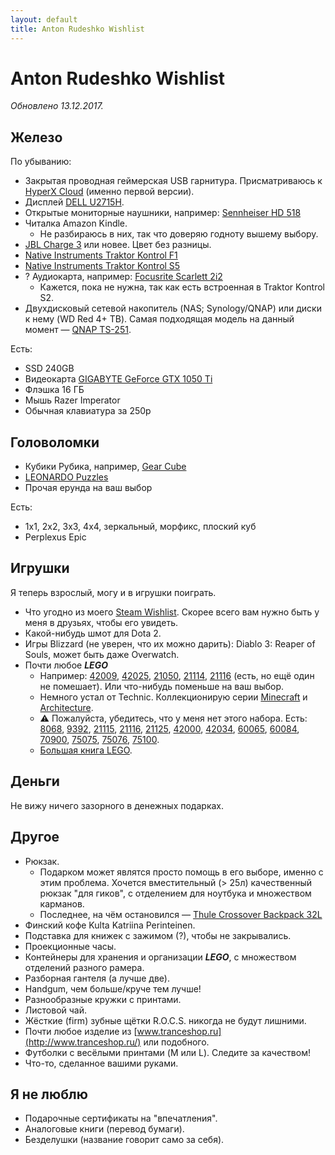 ```yaml
---
layout: default
title: Anton Rudeshko Wishlist
---
```


# Anton Rudeshko Wishlist

*Обновлено 13.12.2017.*

## Железо

По убыванию:

  * Закрытая проводная геймерская USB гарнитура. Присматриваюсь к [HyperX Cloud][hyperx] (именно первой версии).
  * Дисплей [DELL U2715H][dell].
  * Открытые мониторные наушники, например: [Sennheiser HD 518][hd-518]
  * Читалка Amazon Kindle.
    * Не разбираюсь в них, так что доверяю годноту вышему выбору.
  * [JBL Charge 3][jbl] или новее. Цвет без разницы.
  * [Native Instruments Traktor Kontrol F1][ni-kontrol-f1]
  * [Native Instruments Traktor Kontrol S5][ni-kontrol-s5]
  * ? Аудиокарта, например: [Focusrite Scarlett 2i2][focusrite]
    * Кажется, пока не нужна, так как есть встроенная в Traktor Kontrol S2.
  * Двухдисковый сетевой накопитель (NAS; Synology/QNAP) или диски к нему (WD Red 4+ TB). Самая подходящая модель на данный момент — [QNAP TS-251][qnap].

[hyperx]: https://market.yandex.ru/product/12241602
[dell]: https://market.yandex.ru/product/11131926
[hd-518]: https://market.yandex.ru/product/6516805
[jbl]: https://market.yandex.ru/product/13925684
[ni-kontrol-s5]: http://www.native-instruments.com/en/products/traktor/dj-controllers/traktor-kontrol-s5/
[ni-kontrol-f1]: http://www.native-instruments.com/en/products/traktor/dj-controllers/traktor-kontrol-f1/
[focusrite]: http://market.yandex.ru/model.xml?modelid=7754997&hid=91027
[qnap]: https://market.yandex.ru/product/10989697

Есть:

  * SSD 240GB
  * Видеокарта [GIGABYTE GeForce GTX 1050 Ti][gigabyte-vc]
  * Флэшка 16 ГБ
  * Мышь Razer Imperator
  * Обычная клавиатура за 250р

[gigabyte-vc]: https://market.yandex.ru/product/1712062089

## Головоломки

  * Кубики Рубика, например, [Gear Cube](http://playlab.ru/toys/mefferts/gear-cube/)
  * [LEONARDO Puzzles](http://www.leonardo-puzzles.com/)
  * Прочая ерунда на ваш выбор

Есть:

  * 1x1, 2x2, 3x3, 4x4, зеркальный, морфикс, плоский куб
  * Perplexus Epic

## Игрушки

Я теперь взрослый, могу и в игрушки поиграть.

  * Что угодно из моего [Steam Wishlist][steam]. Скорее всего вам нужно быть у меня в друзьях, чтобы его увидеть.
  * Какой-нибудь шмот для Dota 2.
  * Игры Blizzard (не уверен, что их можно дарить): Diablo 3: Reaper of Souls, может быть даже Overwatch.
  * Почти любое ***LEGO***
    * Например: [42009][42009], [42025][42025], [21050][21050], [21114][21114], [21116][21116] (есть, но ещё один не помешает). Или что-нибудь поменьше на ваш выбор.
    * Немного устал от Technic. Коллекционирую серии [Minecraft][lego-minecraft] и [Architecture][lego-architecture].
    * ⚠️ Пожалуйста, убедитесь, что у меня нет этого набора. Есть: [8068][8068], [9392][9392], [21115][21115], [21116][21116], [21125][21125], [42000][42000], [42034][42034], [60065][60065], [60084][60084], [70900][70900], [75075][75075], [75076][75076], [75100][75100].
    * [Большая книга LEGO][lego-big].

[steam]: http://steamcommunity.com/id/Tesla404/wishlist

[8068]: https://shop.lego.com/en-US/Rescue-Helicopter-8068
[9392]: https://shop.lego.com/en-US/Quad-Bike-9392
[21050]: https://shop.lego.com/en-US/Studio-21050
[21114]: https://shop.lego.com/en-US/The-Farm-21114
[21115]: https://shop.lego.com/en-US/The-First-Night-21115
[21116]: https://shop.lego.com/en-US/Crafting-Box-21116
[21125]: https://shop.lego.com/en-US/The-Jungle-Tree-House-21125
[42000]: https://shop.lego.com/en-US/Racer-42000
[42009]: https://shop.lego.com/en-US/Mobile-Crane-MK-II-42009
[42025]: https://shop.lego.com/en-US/Cargo-Plane-42025
[42034]: https://shop.lego.com/en-US/Quad-Bike-42034
[60065]: https://shop.lego.com/en-US/ATV-Patrol-60065
[60084]: https://shop.lego.com/en-US/Racing-Bike-Transporter-60084
[70900]: https://shop.lego.com/en-US/The-Joker-Balloon-Escape-70900
[75075]: https://shop.lego.com/en-US/AT-AT-75075
[75076]: https://shop.lego.com/en-US/Republic-Gunship-75076
[75100]: https://shop.lego.com/en-US/First-Order-Snowspeeder-75100

[lego-minecraft]: https://shop.lego.com/en-US/Minecraft-ByTheme
[lego-architecture]: https://shop.lego.com/en-US/Architecture-ByTheme
[lego-big]: http://www.mann-ivanov-ferber.ru/books/paperbook/unofficial-lego-builders-guide/

## Деньги

Не вижу ничего зазорного в денежных подарках.

## Другое

  * Рюкзак.
    * Подарком может являтся просто помощь в его выборе, именно с этим проблема. Хочется вместительный (> 25л) качественный рюкзак "для гиков", с отделением для ноутбука и множеством карманов.
    * Последнее, на чём остановился — [Thule Crossover Backpack 32L][thule]
  * Финский кофе Kulta Katriina Perinteinen.
  * Подставка для книжек с зажимом (?), чтобы не закрывались.
  * Проекционные часы.
  * Контейнеры для хранения и организации ***LEGO***, с множеством отделений разного рамера.
  * Разборная гантеля (а лучше две).
  * Handgum, чем больше/круче тем лучше!
  * Разнообразные кружки с принтами.
  * Листовой чай.
  * Жёсткие (firm) зубные щётки R.O.C.S. никогда не будут лишними.
  * Почти любое изделие из [www.tranceshop.ru](http://www.tranceshop.ru/) или подобного.
  * Футболки с весёлыми принтами (M или L). Следите за качеством!
  * Что-то, сделанное вашими руками.

[thule]: https://www.thule.com/ru-ru/ru/backpacks/laptop-backpacks/thule-crossover-backpack-32l-_-tl_85854231374

## Я не люблю

  * Подарочные сертификаты на "впечатления".
  * Аналоговые книги (перевод бумаги).
  * Безделушки (название говорит само за себя).
